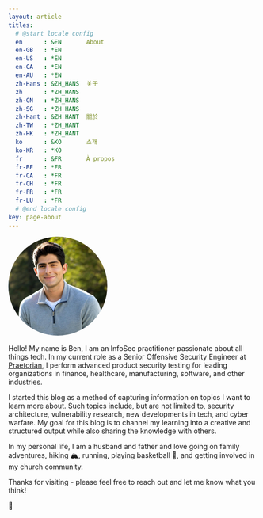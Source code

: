 ```yaml
---
layout: article
titles:
  # @start locale config
  en      : &EN       About
  en-GB   : *EN
  en-US   : *EN
  en-CA   : *EN
  en-AU   : *EN
  zh-Hans : &ZH_HANS  关于
  zh      : *ZH_HANS
  zh-CN   : *ZH_HANS
  zh-SG   : *ZH_HANS
  zh-Hant : &ZH_HANT  關於
  zh-TW   : *ZH_HANT
  zh-HK   : *ZH_HANT
  ko      : &KO       소개
  ko-KR   : *KO
  fr      : &FR       À propos
  fr-BE   : *FR
  fr-CA   : *FR
  fr-CH   : *FR
  fr-FR   : *FR
  fr-LU   : *FR
  # @end locale config
key: page-about
---
```



<img src="assets/images/headshot.jpg" alt="Me" width="200" height="200" style="border-radius: 50%;">

Hello! My name is Ben, I am an InfoSec practitioner passionate about all things tech. In my current role as a Senior Offensive Security Engineer at [Praetorian](https://www.praetorian.com), I perform advanced product security testing for leading organizations in finance, healthcare, manufacturing, software, and other industries.

I started this blog as a method of capturing information on topics I want to learn more about. Such topics include, but are not limited to, security architecture, vulnerability research, new developments in tech, and cyber warfare. My goal for this blog is to channel my learning into a creative and structured output while also sharing the knowledge with others.

In my personal life, I am a husband and father and love going on family adventures, hiking :mountain_snow:, running, playing basketball :basketball:, and getting involved in my church community.

Thanks for visiting - please feel free to reach out and let me know what you think! 

:space_invader: